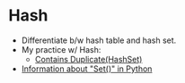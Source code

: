 # Hash

* Differentiate b/w hash table and hash set.
* My practice w/ Hash:
  * [Contains Duplicate(HashSet)](https://github.com/tingyuyang/python_lc/blob/master/Easy/217.%20Contains%20Duplicate.py)
* [Information about "Set()" in Python](http://www.learnpython.org/en/Sets)

